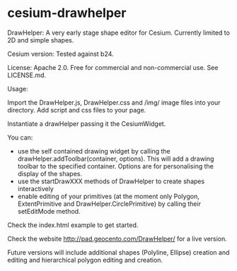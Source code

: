 cesium-drawhelper
================

DrawHelper: A very early stage shape editor for Cesium. Currently limited to 2D and simple shapes.

Cesium version: Tested against b24.

License: Apache 2.0. Free for commercial and non-commercial use. See LICENSE.md.

Usage:

Import the DrawHelper.js, DrawHelper.css and /img/ image files into your directory. Add script and css files to your page.

Instantiate a drawHelper passing it the CesiumWidget.

You can:
- use the self contained drawing widget by calling the drawHelper.addToolbar(container, options). This will add a drawing toolbar to the specified container. Options are for personalising the display of the shapes.
- use the startDrawXXX methods of DrawHelper to create shapes interactively
- enable editing of your primitives (at the moment only Polygon, ExtentPrimitive and DrawHelper.CirclePrimitive) by calling their setEditMode method.

Check the index.html example to get started.

Check the website http://pad.geocento.com/DrawHelper/ for a live version.

Future versions will include additional shapes (Polyline, Ellipse) creation and editing and hierarchical polygon editing and creation.

